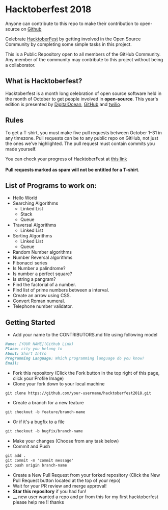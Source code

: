 # Hacktoberfest 2018
 Anyone can contribute to this repo to make their contribution to open-source on <a target="_blank" href="https://github.com/">Github</a>
 
 Celebrate <a href="https://hacktoberfest.digitalocean.com/" target="_blank">HacktoberFest</a> by getting involved in the Open Source Community by completing some simple tasks in this project.
 
 This is a Public Repository open to all members of the GitHub Community. Any member of the community may contribute to this project without being a collaborator.
 
## What is Hacktoberfest?

 Hacktoberfest is a month long celebration of open source software held in the month of October to get people involved in <strong>open-source</strong>. This year's edition is presented by <a target="_blank" href="https://hacktoberfest.digitalocean.com/">DigitalOcean</a>, <a target="_blank" href="https://github.com/">GitHub</a> and <a target="_blank" href="https://www.twilio.com/">twilio</a>.

## Rules
 To get a T-shirt, you must make five pull requests between October 1–31 in any timezone. Pull requests can be to any public repo on GitHub, not just the ones we’ve highlighted. The pull request must contain commits you made yourself.
 
 You can check your progress of HacktoberFest at <a target="_blank" href="https://hacktoberfest.digitalocean.com/stats/">this link</a><br><br><strong>Pull requests marked as spam will not be entitled for a T-shirt</strong>.

## List of Programs to work on:

+ Hello World
+ Searching Algorithms
    * Linked List
    * Stack
    * Queue
+ Traversal Algorithms
    * Linked List
+ Sorting Algorithms
    * Linked List
    * Queue
+ Random Number algorithms
+ Number Reversal algorithms
+ Fibonacci series
+ Is Number a palindrome?
+ Is number a perfect square?
+ Is string a pangram?
+ Find the factorial of a number.
+ Find list of prime numbers between a interval.
+ Create an arrow using CSS.
+ Convert Roman numeral.
+ Telephone number validator.

## Getting Started

* Add your name to the CONTRIBUTORS.md file using following model

```markdown
Name: [YOUR NAME](Github Link)
Place: city you belong to
About: Short Intro
Programming Language: Which programming language do you know?
Email: 
```
* Fork this repository (Click the Fork button in the top right of this page, click your Profile Image)
* Clone your fork down to your local machine

```markdown
git clone https://github.com/your-username/hacktoberfest2018.git
```
* Create a branch for a new feature
```markdown
git checkout -b feature/branch-name
```
* Or if it's a bugfix to a file
```markdown
git checkout -b bugfix/branch-name
```
* Make your changes (Choose from any task below)
* Commit and Push
```markdown
git add .
git commit -m 'commit message'
git push origin branch-name
```
* Create a New Pull Request from your forked repository (Click the New Pull Request button located at the top of your repo)
* Wait for your PR review and merge approval!
* __Star this repository__ if you had fun!
* __ new user wanted a repo and pr from this for my first hacktoberfest please help me !!
  thanks 
